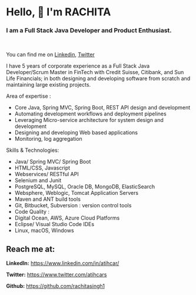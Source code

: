 # Hello, 👋  I'm RACHITA</h1>
### I am a Full Stack Java Developer and Product Enthusiast.</h6>

<br>

You can find me on [Linkedin](https://linkedin.com/in/atihcar), [Twitter](https://twitter.com/atihcars)

I have 5 years of corporate experience as a Full Stack Java Developer/Scrum Master in FinTech with Credit Suisse, Citibank, and Sun Life Financials; in both designing and developing software from scratch and maintaining large existing projects.

Area of expertise :
- Core Java, Spring MVC, Spring Boot, REST API design and development
- Automating development workflows and deployment pipelines
- Leveraging Micro-service architecture for system design and development
- Designing and developing Web based applications
- Monitoring, log aggregation

Skills & Technologies:
- Java/ Spring MVC/ Spring Boot
- HTML/CSS, Javascript
- Webservices/ RESTful API
- Selenium and Junit 
- PostgreSQL, MySQL, Oracle DB, MongoDB, ElasticSearch
- Websphere, Weblogic, Tomcat Application Servers
- Maven and ANT build tools
- Git, Bitbucket, Subversion : version control tools
- Code Quality : 
- Digital Ocean, AWS, Azure Cloud Platforms
- Eclipse/ Visual Studio Code IDEs
- Linux, macOS, Windows 

<h2 align="left">Reach me at:</h2>

<strong>LinkedIn:</strong> https://www.linkedin.com/in/atihcar/

<strong>Twitter:</strong> https://www.twitter.com/atihcars

<strong>Github:</strong> https://github.com/rachitasingh1

<!---
rachitasingh1/rachitasingh1 is a ✨ special ✨ repository because its `README.md` (this file) appears on your GitHub profile.
You can click the Preview link to take a look at your changes.
--->
